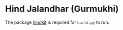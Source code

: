# Hind Jalandhar (Gurmukhi)

The package [hindkit](https://github.com/itfoundry/hindkit) is required for `build.py` to run.
